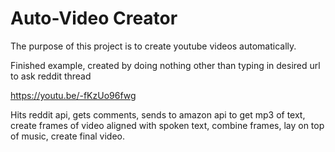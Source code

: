 # Auto-Video Creator

The purpose of this project is to create youtube videos automatically.

Finished example, created by doing nothing other than typing in desired url to ask reddit thread

https://youtu.be/-fKzUo96fwg

Hits reddit api, gets comments, sends to amazon api to get mp3 of text, create frames of video aligned with spoken text, combine frames, lay on top of music, create final video.
